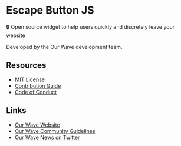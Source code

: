 # Escape Button JS

🔒 Open source widget to help users quickly and discretely leave your website

Developed by the Our Wave development team.

## Resources

-   [MIT License](LICENSE.md)
-   [Contribution Guide](CONTRIBUTING.md)
-   [Code of Conduct](CODE_OF_CONDUCT.md)

## Links

-   [Our Wave Website](https://www.ourwave.org)
-   [Our Wave Community Guidelines](https://www.ourwave.org/community-guidelines)
-   [Our Wave News on Twitter](https://twitter.com/ourwavestories)

